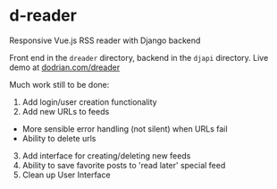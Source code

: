 # d-reader
Responsive Vue.js RSS reader with Django backend

Front end in the `dreader` directory, backend in the `djapi` directory. Live demo at [dodrian.com/dreader](https://dodrian.com/dreader)

Much work still to be done:
1) Add login/user creation functionality
2) Add new URLs to feeds
  * More sensible error handling (not silent) when URLs fail
  * Ability to delete urls
3) Add interface for creating/deleting new feeds
4) Ability to save favorite posts to 'read later' special feed
5) Clean up User Interface
